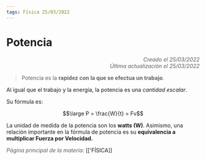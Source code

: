 ```yaml
---
tags: Física 25/03/2022
---
```


# Potencia
<div style="text-align: right; opacity: 0.7; font-style: italic;">Creado el 25/03/2022</div>
<div style="text-align: right; opacity: 0.7; font-style: italic;">Última actualización el 25/03/2022</div>

> Potencia es la **rapidez con la que se efectua un trabajo**.

Al igual que el trabajo y la energía, la potencia es una *cantidad escalar*.

Su fórmula es:

$$\large P = \frac{W}{t} = Fv$$

La unidad de medida de la potencia son los **watts (W)**.
Asimismo, una relación importante en la fórmula de potencia es su **equivalencia a multiplicar Fuerza por Velocidad.**



<span style="opacity: 0.7; font-style: italic;">Página principal de la materia:</span> [['FÍSICA]]